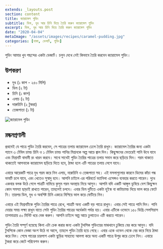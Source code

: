 ```yaml
---
extends: _layouts.post
section: content
title: ক্যারামেল পুডিং
subtitle: ডিম, দুধ আর চিনি দিয়ে তৈরি করুন ক্যারামেল পুডিং
excerpt: ডিম, দুধ আর চিনি দিয়ে তৈরি করুন ক্যারামেল পুডিং
date: "2020-04-04"
metaImage: "/assets/images/recipes/caramel-pudding.jpg"
categories: [নাস্তা, ডেসার্ট, পুডিং]
---
```


পুডিং আমার খুব পছন্দের একটা ডেজার্ট। চলুন দেখে নেই কিভাবে তৈরি করবেন ক্যারামেল পুডিং।

## উপকরণ

- দুধ (১ কাপ - ২৫০ মিলি)
- ডিম (২ টা)
- চিনি (১ কাপ)
- এলাচ (২ টা)
- দারুচিনি (২ টুকরা)
- তেজপাতা (১ টা)

![ক্যারামেল পুডিং](/assets/images/recipes/caramel-pudding.jpg)

## রন্ধনপ্রণালী

প্রথমেই যে পাত্রে পুডিং তৈরি করবেন, সে পাত্রের তলায় ক্যারামেল ঢেলে তৈরি রাখুন। ক্যারামেল তৈরির জন্য একটা
প্যানে ৩ টেবিল চামচ চিনি ও ১ টেবিল চামচ পানির মিশ্রনকে অল্প আচে জ্বাল দিন। কিছুক্ষনের ভেতরেই পানি উবে
যাবে এবং মিশ্রনটি বাদামী রং ধারন করবে। সাথে সাথেই পুডিং তৈরির পাত্রের তলায় সমান করে ছড়িয়ে দিন। গরম
থাকতে থাকতেই আপনাকে ক্যারামেল ছড়িয়ে দিতে হবে, ঠান্ডা হলে এটি পাত্রের তলায় লেগে যাবে।

এবারে আরেকটি পাত্রে দুধ গরম করে নিন এলাচ, দারুচিনি ও তেজপাতা সহ। এই মসলাগুলোর কারনে ডিমের কাঁচা
গন্ধ ভাবটি চলে যাবে, এবং খেতেও সুস্বাদু হবে। আপনি চাইলে এর পরিবর্তে ভ্যানিলা এসেন্সও ব্যবহার করতে পারেন।
দুধে একবার বলক উঠে গেলে পাত্রটি নামিয়ে কুসুম গরম অবস্থায় নিয়ে আসুন। আপনি যদি একটি আঙ্গুল ডুবিয়ে বেশ
কিছুক্ষন কোন সমস্যা ছাড়াই রাখতে পারেন, তাহলেই চলবে। এবার ডিম দুটিতে একটা হুইস্ক বা কাটাচামচ দিয়ে ভাল
করে ফেটে নি। তারপর ডিম, দুধ ও অবশিষ্ট চিনি একত্রে মিশিয়ে ভাল করে ফেটিয়ে নিন।

এবারে এই মিশ্রনটিকে পুডিং তৈরির পাত্রে রেখে, পাত্রটি অন্য একটি বড় পাত্রে রাখুন। এবার সেই পাত্রে পানি দিন।
পানি দেয়ার সময় লক্ষ্য রাখুন যাতে সেটা পুডিং তৈরির পাত্রের অর্ধেকটা পর্যন্ত হয়। এবার এটিকে ওভেনে ১৫০ ডিগ্রি
সেলসিয়াস তাপমাত্রায় ৫০ মিনিট ধরে বেক করুন। আপনি চাইলে অল্প আচে চুলাতেও এটি করতে পারেন।

পুডিং তৈরি সম্পূর্ণ হয়েছে কিনা এটা চেক করার জন্য একটা টুথপিক পুডিংয়ের মাঝখানে ঢুকিয়ে বের করে আনুন। যদি
টুথপিকে কোন ভেজা অংশ উঠে না আসে, তাহলে পুডিং তৈরি হয়ে গেছে। এবার একে ওভেন থেকে বের করে নিয়ে ঠান্ডা
করে নিন। শেষে পাত্রের চারপাশ একটা ছুড়ির সাহায্যে আলগা করে অন্য একটি পাত্রে উপুর করে ঢেলে নিন। এবারে
টুকরা করে কেটে পরিবেশন করুন।

